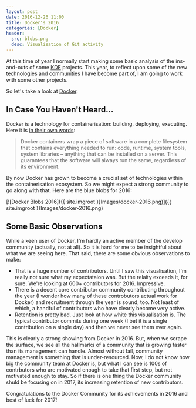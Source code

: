 ```yaml
---
layout: post
date: 2016-12-26 11:00
title: Docker's 2016
categories: [Docker]
header:
  src: blobs.png
  desc: Visualisation of Git activity
---
```

At this time of year I normally start making some basic analysis of
the ins-and-outs of some [KDE](http://www.kde.org) projects. This
year, to reflect upon some of the new technologies and communities I
have become part of, I am going to work with some other projects.

So let's take a look at [Docker](http://www.docker.com).

## In Case You Haven't Heard...

Docker is a technology for containerisation: building, deploying,
executing. Here it is [in their own
words](https://www.docker.com/what-docker):

> Docker containers wrap a piece of software in a complete filesystem
> that contains everything needed to run: code, runtime, system tools,
> system libraries – anything that can be installed on a server. This
> guarantees that the software will always run the same, regardless of
> its environment.

By now Docker has grown to become a crucial set of technologies within
the containerisation ecosystem. So we might expect a strong community
to go along with that. Here are the blue blobs for 2016:

[![Docker Blobs 2016]({{ site.imgroot }}Images/docker-2016.png)]({{ site.imgroot }}Images/docker-2016.png)

## Some Basic Observations

While a keen user of Docker, I'm hardly an active member of the
develop community (actually, not at all). So it is hard for me to be
insightful about what we are seeing here. That said, there are some
obvious observations to make:

- That is a huge number of contributors. Until I saw this visualisation, I'm really not sure what my expectataion was. But the relaity exceeds it, for sure. We're looking at 600+ contributors for 2016. Impressive.
- There is a decent core contributor community contributing throughout
  the year (I wonder how many of these controbutors actual work for
  Docker) and recruitment through the year is sound, too. Not least of
  which, a handful of contributors who have clearly become very
  active.
- Retention is pretty bad. Just look at how white this visualisation
  is. The typical contributor commits during one week (I bet it is a
  single contribution on a single day) and then we never see them ever
  again.

This is clearly a strong showing from Docker in 2016. But, when we
scrape the surface, we see all the hallmarks of a community that is
growing faster than its management can handle. Almost without fail,
community management is something that is under-resourced. Now, I do
not know how big the community team at Docker is, but what I can see
is 100s of contrbutors who are motivated enough to take that first
step, but not motivated enough to stay. So if there is one thing the
Docker community shuld be focusing on in 2017, its increasing
retention of new contributors.

Congratulations to the Docker Community for its achievements in 2016
and best of luck for 2017!